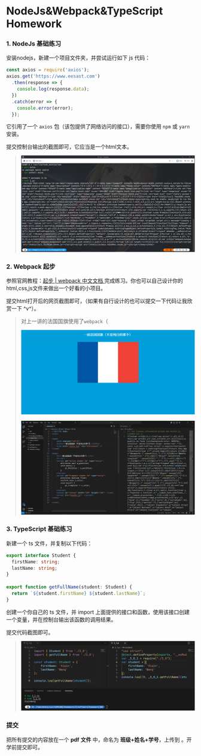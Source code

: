 # NodeJs&Webpack&TypeScript Homework

### 1. NodeJs 基础练习

安装nodejs，新建一个项目文件夹，并尝试运行如下 js 代码：

```javascript
const axios = require('axios');
axios.get('https://www.eesast.com')
  .then(response => {
    console.log(response.data);
  })
  .catch(error => {
    console.error(error);
  });
```

它引用了一个 `axios` 包（该包提供了网络访问的接口），需要你使用 `npm` 或 `yarn` 安装。

提交控制台输出的截图即可，它应当是一个html文本。

> ![1](.readme/1.png)

### 2. Webpack 起步

参照官网教程：[起步 | webpack 中文文档 ](https://www.webpackjs.com/guides/getting-started/)完成练习。你也可以自己设计你的html,css,js文件来做出一个好看的小项目。

提交html打开后的网页截图即可，（如果有自行设计的也可以提交一下代码让我欣赏一下 \^v\^）。

> 对上一讲的法国国旗使用了`webpack`（
>
> ![2_0](.readme/2_0.png)
>
> ![2_1](.readme/2_1.png)

### 3. TypeScript 基础练习

新建一个 ts 文件，并复制以下代码：

```typescript
export interface Student {
  firstName: string;
  lastName: string;
}

export function getFullName(student: Student) {
  return `${student.firstName} ${student.lastName}`;
}
```

创建一个你自己的 ts 文件，并 import 上面提供的接口和函数，使用该接口创建一个变量，并在控制台输出该函数的调用结果。

提交代码截图即可。

> ![3](.readme/3.png)

### 提交

把所有提交的内容放在一个 **pdf** **文件** 中，命名为 **班级+姓名+学号**，上传到 。开学前提交即可。